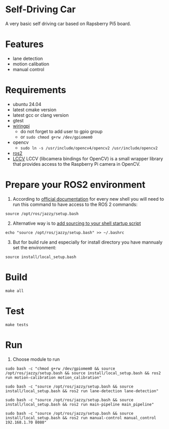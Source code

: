 # Self-Driving Car

A very basic self driving car based on Rapsberry Pi5 board.

# Features
- lane detection
- motion calibation
- manual control

# Requirements
- ubuntu 24.04
- latest cmake version
- latest gcc or clang version
- gtest
- [wiringpi](https://github.com/WiringPi/WiringPi/tree/master)
  - do not forget to add user to gpio group
  - or `sudo chmod g+rw /dev/gpiomem0`
- opencv
  - `sudo ln -s /usr/include/opencv4/opencv2 /usr/include/opencv2`
- [ros2](https://docs.ros.org/en/jazzy/Installation/Ubuntu-Install-Debs.html)
- [LCCV](https://github.com/kbarni/LCCV/tree/main) LCCV (libcamera bindings for OpenCV) is a small wrapper library that provides access to the Raspberry Pi camera in OpenCV.

# Prepare your ROS2 environment
1. According to [official documentation](https://docs.ros.org/en/foxy/Tutorials/Beginner-CLI-Tools/Configuring-ROS2-Environment.html#source-the-setup-files) for every new shell you will need to run this command to have access to the ROS 2 commands:
```
source /opt/ros/jazzy/setup.bash
```
2. Alternative way is to [add sourcing to your shell startup script](https://docs.ros.org/en/foxy/Tutorials/Beginner-CLI-Tools/Configuring-ROS2-Environment.html#source-the-setup-files)
```
echo "source /opt/ros/jazzy/setup.bash" >> ~/.bashrc
```
3. But for build rule and especially for install directory you have mannualy set the environment:
```
source install/local_setup.bash
```

# Build
```
make all
```

# Test
```
make tests
```

# Run
1. Choose module to run
```
sudo bash -c "chmod g+rw /dev/gpiomem0 && source /opt/ros/jazzy/setup.bash && source install/local_setup.bash && ros2 run motion-calibration motion_calibration"

sudo bash -c "source /opt/ros/jazzy/setup.bash && source install/local_setup.bash && ros2 run lane-detection lane-detection"

sudo bash -c "source /opt/ros/jazzy/setup.bash && source install/local_setup.bash && ros2 run main-pipeline main_pipeline"

sudo bash -c "source /opt/ros/jazzy/setup.bash && source install/local_setup.bash && ros2 run manual-control manual_control 192.168.1.70 8080"
```
